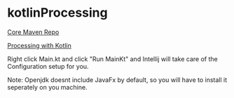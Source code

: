 # kotlinProcessing

[Core Maven Repo](https://repo.maven.apache.org/maven2/org/processing/core/)<br/>

[Processing with Kotlin](https://discourse.processing.org/t/writing-processing-in-kotlin/3957)

Right click Main.kt and click "Run MainKt" and Intellij will take care of the Configuration setup for you.

Note: Openjdk doesnt include JavaFx by default, so you will have to install it seperately on you machine.
